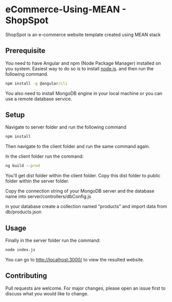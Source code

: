 # eCommerce-Using-MEAN - ShopSpot

ShopSpot is an e-commerce website template created using MEAN stack

## Prerequisite

You need to have Angular and npm (Node Package Manager) installed on you system.
Easiest way to do so is to install [node.js](https://nodejs.org/en/).
and then run the following command.

```cmd
npm install -g @angular/cli
```

You also need to install MongoDB engine in your local machine or you can use a remote database service.


## Setup

Navigate to server folder and run the following command

```cmd
npm install
```
Then navigate to the client folder and run the same command again.

In the client folder run the command:

```cmd
ng build --prod
```
You'll get dist folder within the client folder. Copy this dist folder to public folder within the server folder.

Copy the connection string of your MongoDB server and the database name into server/controllers/dbConfig.js

in your database create a collection named "products" and import data from db/products.json

## Usage

Finally in the server folder run the command:

```cmd
node index.js
```

You can go to [http://localhost:3000/](http://localhost:3000/) to view the resulted website.

## Contributing

Pull requests are welcome. For major changes, please open an issue first to discuss what you would like to change.
